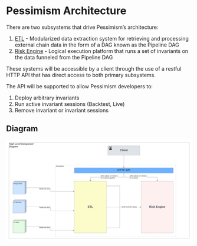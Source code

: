 # Pessimism Architecture


There are two subsystems that drive Pessimism’s architecture:
1. [ETL](./ETL.md) - Modularized data extraction system for retrieving and processing external chain data in the form of a DAG known as the Pipeline DAG
2. [Risk Engine](./RISK_ENGINE.md) - Logical execution platform that runs a set of invariants on the data funneled from the Pipeline DAG

These systems will be accessible by a client through the use of a restful HTTP API that has direct access to both primary subsystems.

The API will be supported to allow Pessimism developers to:
1. Deploy arbitrary invariants
2. Run active invariant sessions (Backtest, Live)
3. Remove invariant or invariant sessions

## Diagram
![high level component diagram](./assets/high_level_diagram.png)
